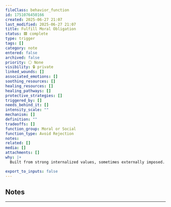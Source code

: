 ```yaml
---
fileClass: behavior_function
id: 1751076450166
created: 2025-06-27 21:07
last_modified: 2025-06-27 21:07
title: Fulfill Moral Obligation
status: 🟩 complete
type: trigger
tags: []
category: note
entered: false
archived: false
priority: ⚪ None
visibility: 🔒 private
linked_wounds: []
associated_emotions: []
soothing_resources: []
healing_resources: []
healing_pathways: []
protective_strategies: []
triggered_by: []
needs_behind_it: []
intensity_scale: ""
mechanism: []
definition: ""
tradeoffs: []
function_group: Moral or Social
function_type: Avoid Rejection
notes: 
related: []
media: []
attachments: []
why: |+
  Built from strong internalized values, sometimes externally imposed. Can be noble or suffocating depending on flexibility and context.

export_to_inputs: false
---
```


## Notes
---


